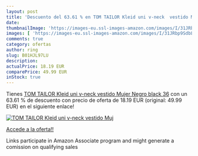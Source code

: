 ```yaml
---
layout: post
title: 'Descuento del 63.61 % en TOM TAILOR Kleid uni v-neck  vestido Muj'
date: 
thumbnailImage: 'https://images-eu.ssl-images-amazon.com/images/I/31JRbp9SdbL._SL200_.jpg'
images: [ 'https://images-eu.ssl-images-amazon.com/images/I/31JRbp9SdbL._SL200_.jpg' ]
comments: true
category: ofertas
author: ring
slug: B01HJL97LU
description:
actualPrice: 18.19 EUR
comparePrice: 49.99 EUR
inStock: true
---
```


Tienes [TOM TAILOR Kleid uni v-neck  vestido Mujer  Negro  black   36](https://www.amazon.es/dp/B01HJL97LU/?tag=tolees-21) con un 63.61 % de descuento con precio de oferta de 18.19 EUR (original: 49.99 EUR) en el siguiente enlace!

[![TOM TAILOR Kleid uni v-neck  vestido Muj](https://images-eu.ssl-images-amazon.com/images/I/31JRbp9SdbL._SL200_.jpg)](https://www.amazon.es/dp/B01HJL97LU/?tag=tolees-21)

[Accede a la oferta!!](https://www.amazon.es/dp/B01HJL97LU/?tag=tolees-21)

Links participate in Amazon Associate program and might generate a comission on qualifying sales


